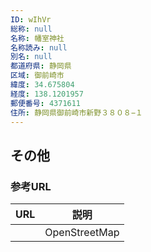 ```yaml
---
ID: wIhVr
総称: null
名称: 幡室神社
名称読み: null
別名: null
都道府県: 静岡県
区域: 御前崎市
緯度: 34.675804
経度: 138.1201957
郵便番号: 4371611
住所: 静岡県御前崎市新野３８０８−１
---
```


## その他

### 参考URL

| URL | 説明          |
| --- | ------------- |
|     | OpenStreetMap |
